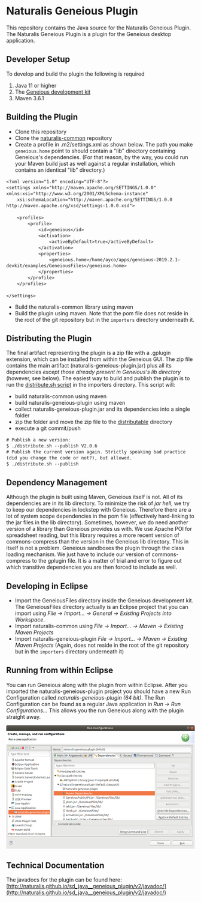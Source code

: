 # Naturalis Geneious Plugin

This repository contains the Java source for the Naturalis Geneious Plugin. The Naturalis Geneious Plugin is a plugin for the Geneious
desktop application.

## Developer Setup
To develop and build the plugin the following is required
1. Java 11 or higher
2. The [Geneious development kit](https://www.geneious.com/api-developers/)
3. Maven 3.6.1

## Building the Plugin
- Clone this repository
- Clone the [naturalis-common](https://github.com/naturalis/sd_java__common_lang) repository
- Create a profile in .m2/settings.xml as shown below. The path you make `geneious.home` point to should contain a "lib" directory containing Geneious's dependencies. (For that reason, by the way, you could run your Maven build just as well against a regular installation, which contains an identical "lib" directory.)

```
<?xml version="1.0" encoding="UTF-8"?>
<settings xmlns="http://maven.apache.org/SETTINGS/1.0.0" xmlns:xsi="http://www.w3.org/2001/XMLSchema-instance"
	xsi:schemaLocation="http://maven.apache.org/SETTINGS/1.0.0 http://maven.apache.org/xsd/settings-1.0.0.xsd">

	<profiles>
		<profile>
			<id>geneious</id>
			<activation>
				<activeByDefault>true</activeByDefault>
			</activation>
			<properties>
				<geneious.home>/home/ayco/apps/geneious-2019.2.1-devkit/examples/GeneiousFiles</geneious.home>
			</properties>
		</profile>
	</profiles>

</settings>
```

- Build the naturalis-common library using maven
- Build the plugin using maven. Note that the pom file does not reside in the root of the git repository but in the `importers` directory underneath it.

## Distributing the Plugin
The final artifact representing the plugin is a zip file with a .gplugin extension, which can be installed from within the Geneious GUI. The zip file contains the main artifact (naturalis-geneious-plugin.jar) plus all its dependencies _except those already present in Geneious's lib directory_ (however, see below). The easiest way to build and publish the plugin is to run the [distribute.sh script](importers/distribute.sh) in the importers directory. This script will:
+ build naturalis-common using maven
+ build naturalis-geneious-plugin using maven
+ collect naturalis-geneious-plugin.jar and its dependencies into a single folder
+ zip the folder and move the zip file to the [distributable](distributable) directory
+ execute a git commit/push

```
# Publish a new version:
$ ./distribute.sh --publish V2.0.6
# Publish the current version again. Strictly speaking bad practice (did you change the code or not?), but allowed.
$ ./distribute.sh --publish
```

## Dependency Management
Although the plugin is built using Maven, Geneious itself is not. All of its dependencies are in its lib directory. To minimize the risk of _jar hell_, we try to keep our dependencies in lockstep with Geneious. Therefore there are a lot of system scope dependencies in the pom file (effectively hard-linking to the jar files in the lib directory). Sometimes, however, we do need another version of a library than Geneious provides us with. We use Apache POI for spreadsheet reading, but this library requires a more recent version of commons-compress than the version in the Geneious lib directory. This in itself is not a problem. Geneious sandboxes the plugin through the class loading mechanism. We just have to include our version of commons-compress to the gplugin file. It is a matter of trial and error to figure out which transitive dependencies you are then forced to include as well.

## Developing in Eclipse
- Import the GeneiousFiles directory inside the Geneious development kit. The GeneiousFiles directory actually is an Eclipse project that you can import using _File -> Import... -> General -> Existing Projects into Workspace_.
- Import naturalis-common using _File -> Import... -> Maven -> Existing Maven Projects_
- Import naturalis-geneious-plugin _File -> Import... -> Maven -> Existing Maven Projects_ (Again, does not reside in the root of the git repository but in the `importers` directory underneath it)

## Running from within Eclipse
You can run Geneious along with the plugin from within Eclipse. After you imported the naturalis-geneious-plugin project you should have a new Run Configuration called _naturalis-geneious-plugin (64 bit)_. The Run Configuration can be found as a regular Java application in _Run -> Run Configurations..._ This allows you the run Geneious along with the plugin straight away.

![Run configuration](/docs/run-configuration.png)

## Technical Documentation
The javadocs for the plugin can be found here: [http://naturalis.github.io/sd_java__geneious_plugin/v2/javadoc/](http://naturalis.github.io/sd_java__geneious_plugin/v2/javadoc/)


